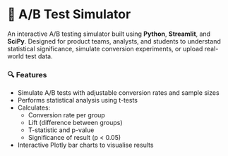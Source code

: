 # 🧪 A/B Test Simulator

An interactive A/B testing simulator built using **Python**, **Streamlit**, and **SciPy**. Designed for product teams, analysts, and students to understand statistical significance, simulate conversion experiments, or upload real-world test data.

### 🔍 Features

- Simulate A/B tests with adjustable conversion rates and sample sizes  
- Performs statistical analysis using t-tests  
- Calculates:
  - Conversion rate per group
  - Lift (difference between groups)
  - T-statistic and p-value
  - Significance of result (p < 0.05)  
- Interactive Plotly bar charts to visualise results

